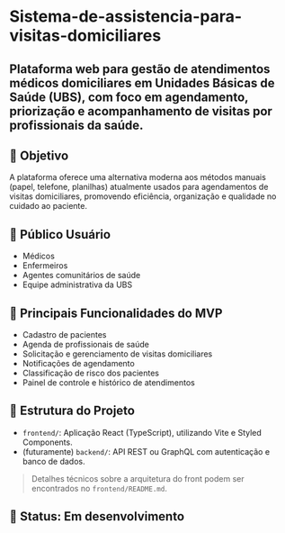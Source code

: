 # Sistema-de-assistencia-para-visitas-domiciliares
Plataforma web para gestão de atendimentos médicos domiciliares em Unidades Básicas de Saúde (UBS), com foco em agendamento, priorização e acompanhamento de visitas por profissionais da saúde.
--

## 🎯 Objetivo  
A plataforma oferece uma alternativa moderna aos métodos manuais (papel, telefone, planilhas) atualmente usados para agendamentos de visitas domiciliares, promovendo eficiência, organização e qualidade no cuidado ao paciente.  

## 👥 Público Usuário  

* Médicos
* Enfermeiros
* Agentes comunitários de saúde
* Equipe administrativa da UBS

## 🧩 Principais Funcionalidades do MVP  
- Cadastro de pacientes
- Agenda de profissionais de saúde
- Solicitação e gerenciamento de visitas domiciliares
- Notificações de agendamento
- Classificação de risco dos pacientes
- Painel de controle e histórico de atendimentos

## 📂 Estrutura do Projeto

- `frontend/`: Aplicação React (TypeScript), utilizando Vite e Styled Components.
- (futuramente) `backend/`: API REST ou GraphQL com autenticação e banco de dados.

> Detalhes técnicos sobre a arquitetura do front podem ser encontrados no `frontend/README.md`.

## 🚀 Status: Em desenvolvimento 
